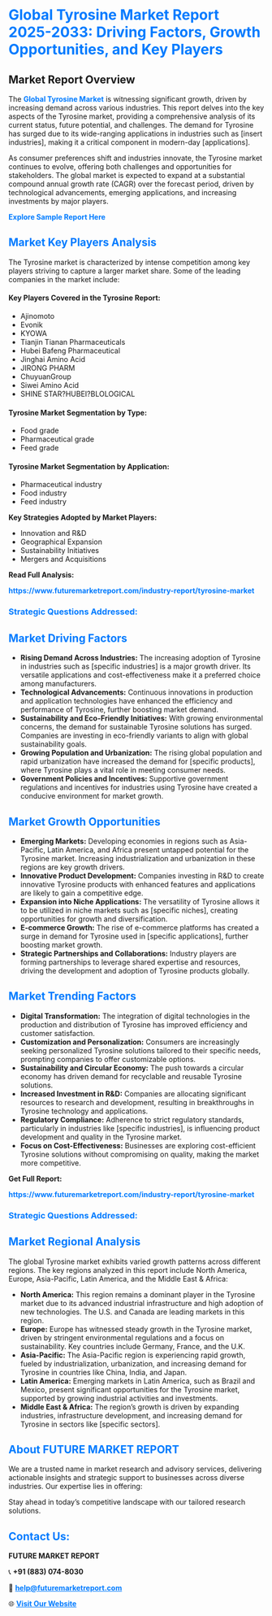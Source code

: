 <h1 style="color: #007BFF;">Global Tyrosine Market Report 2025-2033: Driving Factors, Growth Opportunities, and Key Players</h1>

<section id="overview">
<h2>Market Report Overview</h2>
<p>The <a href="https://www.futuremarketreport.com/industry-report/tyrosine-market" style="color: #007BFF; text-decoration: none;"><strong>Global Tyrosine Market</strong></a> is witnessing significant growth, driven by increasing demand across various industries. This report delves into the key aspects of the Tyrosine market, providing a comprehensive analysis of its current status, future potential, and challenges. The demand for Tyrosine has surged due to its wide-ranging applications in industries such as [insert industries], making it a critical component in modern-day [applications].</p>
<p>As consumer preferences shift and industries innovate, the Tyrosine market continues to evolve, offering both challenges and opportunities for stakeholders. The global market is expected to expand at a substantial compound annual growth rate (CAGR) over the forecast period, driven by technological advancements, emerging applications, and increasing investments by major players.</p>
</section>

<section id="overview">
<p><a href="https://www.futuremarketreport.com/request-sample/reportId=57391" style="color: #007BFF; text-decoration: none;"><strong>Explore Sample Report Here</strong></a></p>
</section>

<section id="key-players">
<h2 style="color: #007BFF;">Market Key Players Analysis</h2>
<p>The Tyrosine market is characterized by intense competition among key players striving to capture a larger market share. Some of the leading companies in the market include:</p>
<h4>Key Players Covered in the Tyrosine Report:</h4>
<ul><li>Ajinomoto</li><li>Evonik</li><li>KYOWA</li><li>Tianjin Tianan Pharmaceuticals</li><li>Hubei Bafeng Pharmaceutical</li><li>Jinghai Amino Acid</li><li>JIRONG PHARM</li><li>ChuyuanGroup</li><li>Siwei Amino Acid</li><li>SHINE STAR?HUBEI?BLOLOGICAL</li></ul>
<h4>Tyrosine Market Segmentation by Type:</h4>
<ul><li>Food grade</li><li>Pharmaceutical grade</li><li>Feed grade</li></ul>

<h4>Tyrosine Market Segmentation by Application:</h4>
<ul><li>Pharmaceutical industry</li><li>Food industry</li><li>Feed industry</li></ul>
<p><strong>Key Strategies Adopted by Market Players:</strong></p>
<ul>
<li>Innovation and R&D</li>
<li>Geographical Expansion</li>
<li>Sustainability Initiatives</li>
<li>Mergers and Acquisitions</li>
</ul>
</section>

<section>
<p><strong>Read Full Analysis: </strong></p><a href="https://www.futuremarketreport.com/industry-report/tyrosine-market" style="color: #007BFF; text-decoration: none;"><strong>https://www.futuremarketreport.com/industry-report/tyrosine-market</strong></a>
<h3 style="color: #007BFF;">Strategic Questions Addressed:</h3>
</section>

<section id="driving-factors">
<h2 style="color: #007BFF;">Market Driving Factors</h2>
<ul>
<li><strong>Rising Demand Across Industries:</strong> The increasing adoption of Tyrosine in industries such as [specific industries] is a major growth driver. Its versatile applications and cost-effectiveness make it a preferred choice among manufacturers.</li>
<li><strong>Technological Advancements:</strong> Continuous innovations in production and application technologies have enhanced the efficiency and performance of Tyrosine, further boosting market demand.</li>
<li><strong>Sustainability and Eco-Friendly Initiatives:</strong> With growing environmental concerns, the demand for sustainable Tyrosine solutions has surged. Companies are investing in eco-friendly variants to align with global sustainability goals.</li>
<li><strong>Growing Population and Urbanization:</strong> The rising global population and rapid urbanization have increased the demand for [specific products], where Tyrosine plays a vital role in meeting consumer needs.</li>
<li><strong>Government Policies and Incentives:</strong> Supportive government regulations and incentives for industries using Tyrosine have created a conducive environment for market growth.</li>
</ul>
</section>

<section id="growth-opportunities">
<h2 style="color: #007BFF;">Market Growth Opportunities</h2>
<ul>
<li><strong>Emerging Markets:</strong> Developing economies in regions such as Asia-Pacific, Latin America, and Africa present untapped potential for the Tyrosine market. Increasing industrialization and urbanization in these regions are key growth drivers.</li>
<li><strong>Innovative Product Development:</strong> Companies investing in R&D to create innovative Tyrosine products with enhanced features and applications are likely to gain a competitive edge.</li>
<li><strong>Expansion into Niche Applications:</strong> The versatility of Tyrosine allows it to be utilized in niche markets such as [specific niches], creating opportunities for growth and diversification.</li>
<li><strong>E-commerce Growth:</strong> The rise of e-commerce platforms has created a surge in demand for Tyrosine used in [specific applications], further boosting market growth.</li>
<li><strong>Strategic Partnerships and Collaborations:</strong> Industry players are forming partnerships to leverage shared expertise and resources, driving the development and adoption of Tyrosine products globally.</li>
</ul>
</section>

<section id="trending-factors">
<h2 style="color: #007BFF;">Market Trending Factors</h2>
<ul>
<li><strong>Digital Transformation:</strong> The integration of digital technologies in the production and distribution of Tyrosine has improved efficiency and customer satisfaction.</li>
<li><strong>Customization and Personalization:</strong> Consumers are increasingly seeking personalized Tyrosine solutions tailored to their specific needs, prompting companies to offer customizable options.</li>
<li><strong>Sustainability and Circular Economy:</strong> The push towards a circular economy has driven demand for recyclable and reusable Tyrosine solutions.</li>
<li><strong>Increased Investment in R&D:</strong> Companies are allocating significant resources to research and development, resulting in breakthroughs in Tyrosine technology and applications.</li>
<li><strong>Regulatory Compliance:</strong> Adherence to strict regulatory standards, particularly in industries like [specific industries], is influencing product development and quality in the Tyrosine market.</li>
<li><strong>Focus on Cost-Effectiveness:</strong> Businesses are exploring cost-efficient Tyrosine solutions without compromising on quality, making the market more competitive.</li>
</ul>
</section>

<section>
<p><strong>Get Full Report: </strong></p><a href="https://www.futuremarketreport.com/industry-report/tyrosine-market" style="color: #007BFF; text-decoration: none;"><strong>https://www.futuremarketreport.com/industry-report/tyrosine-market</strong></a>
<h3 style="color: #007BFF;">Strategic Questions Addressed:</h3>
</section>


<section id="regional-analysis">
<h2 style="color: #007BFF;">Market Regional Analysis</h2>
<p>The global Tyrosine market exhibits varied growth patterns across different regions. The key regions analyzed in this report include North America, Europe, Asia-Pacific, Latin America, and the Middle East & Africa:</p>
<ul>
<li><strong>North America:</strong> This region remains a dominant player in the Tyrosine market due to its advanced industrial infrastructure and high adoption of new technologies. The U.S. and Canada are leading markets in this region.</li>
<li><strong>Europe:</strong> Europe has witnessed steady growth in the Tyrosine market, driven by stringent environmental regulations and a focus on sustainability. Key countries include Germany, France, and the U.K.</li>
<li><strong>Asia-Pacific:</strong> The Asia-Pacific region is experiencing rapid growth, fueled by industrialization, urbanization, and increasing demand for Tyrosine in countries like China, India, and Japan.</li>
<li><strong>Latin America:</strong> Emerging markets in Latin America, such as Brazil and Mexico, present significant opportunities for the Tyrosine market, supported by growing industrial activities and investments.</li>
<li><strong>Middle East & Africa:</strong> The region’s growth is driven by expanding industries, infrastructure development, and increasing demand for Tyrosine in sectors like [specific sectors].</li>
</ul>
</section>

<footer>
<h2 style="color: #007BFF;">About FUTURE MARKET REPORT</h2>
<p>We are a trusted name in market research and advisory services, delivering actionable insights and strategic support to businesses across diverse industries. Our expertise lies in offering:</p>

<p>Stay ahead in today’s competitive landscape with our tailored research solutions.</p>

<h2 style="color: #007BFF;">Contact Us:</h2>
<p><strong>FUTURE MARKET REPORT</strong></p>
<p>📞 <strong>+91 (883) 074-8030</strong></p>
<p>📧 <strong><a href="mailto:help@futuremarketreport.com" style="color: #007BFF;">help@futuremarketreport.com</a></strong></p>
<p>🌐 <strong><a href="https://www.futuremarketreport.com/" style="color: #007BFF;">Visit Our Website</a></strong></p>
</footer>
